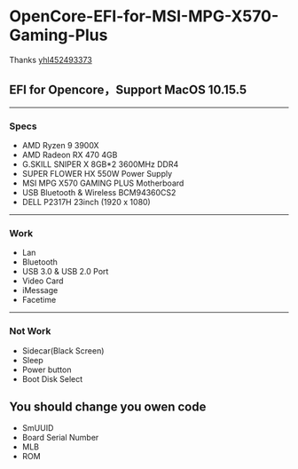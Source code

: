 # OpenCore-EFI-for-MSI-MPG-X570-Gaming-Plus
Thanks [yhl452493373](https://github.com/yhl452493373/OpenCore-EFI-for-MSI-MPG-X570-Gaming-Plus)
## EFI for Opencore，Support MacOS 10.15.5

---

### Specs

- AMD Ryzen 9 3900X
- AMD Radeon RX 470 4GB
- G.SKILL SNIPER X 8GB\*2 3600MHz DDR4
- SUPER FLOWER HX 550W Power Supply
- MSI MPG X570 GAMING PLUS Motherboard
- USB Bluetooth & Wireless BCM94360CS2
- DELL P2317H 23inch (1920 x 1080)

---

### Work

- Lan
- Bluetooth
- USB 3.0 & USB 2.0 Port
- Video Card
- iMessage
- Facetime

---

### Not Work

- Sidecar(Black Screen)
- Sleep
- Power button
- Boot Disk Select

## You should change you owen code

- SmUUID
- Board Serial Number
- MLB
- ROM
